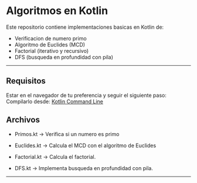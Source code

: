 # Algoritmos en Kotlin

Este repositorio contiene implementaciones basicas en Kotlin de:

- Verificacion de numero primo
- Algoritmo de Euclides (MCD)
- Factorial (iterativo y recursivo)
- DFS (busqueda en profundidad con pila)

---

##  Requisitos
Estar en el navegador de tu preferencia y seguir el siguiente paso: 
Compilarlo desde: [Kotlin Command Line](https://play.kotlinlang.org/)

## Archivos
- Primos.kt → Verifica si un numero es primo

- Euclides.kt → Calcula el MCD con el algoritmo de Euclides

- Factorial.kt → Calcula el factorial.

- DFS.kt → Implementa busqueda en profundidad con pila.
---
